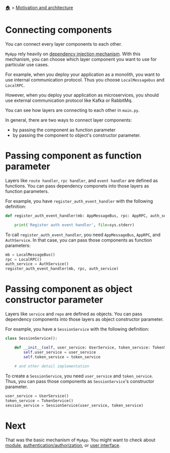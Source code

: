 <!--startTocHeader-->
[🏠](../README.md) > [Motivation and architecture](README.md)
# Connecting components
<!--endTocHeader-->

You can connect every layer components to each other.

`MyApp` rely heavily on [dependency injection mechanism](https://en.wikipedia.org/wiki/Dependency_injection). With this mechanism, you can choose which layer component you want to use for particular use cases.

For example, when you deploy your application as a monolith, you want to use internal communication protocol. Thus you choose `LocalMessagebus` and `LocalRPC`.

However, when you deploy your application as microservices, you should use external communication protocol like Kafka or RabbitMq.

You can see how layers are connecting to each other in `main.py`.

In general, there are two ways to connect layer components:

- by passing the component as function parameter
- by passing the component to object's constructor parameter.

# Passing component as function parameter

Layers like `route handler`, `rpc handler`, and `event handler` are defined as functions. You can pass dependency componets into those layers as function parameters.

For example, you have `register_auth_event_handler` with the following definition:

```python
def register_auth_event_handler(mb: AppMessageBus, rpc: AppRPC, auth_service: AuthService):

    print('Register auth event handler', file=sys.stderr)
```

To call `register_auth_event_handler`, you need `AppMessageBus`, `AppRPC`, and `AuthService`. In that case, you can pass those components as function parameters:

```python
mb = LocalMessageBus()
rpc = LocalRPC()
auth_service = AuthService()
register_auth_event_handler(mb, rpc, auth_service)
```

# Passing component as object constructor parameter

Layers like `service` and `repo` are defined as objects. You can pass dependency components into those layers as object constructor parameter.

For example, you have a `SessionService` with the following definition:

```python
class SessionService():

    def __init__(self, user_service: UserService, token_service: TokenService) ->
        self.user_service = user_service
        self.token_service = token_service
    
    # and other detail implementation
```

To create a `SessionService`, you need `user_service` and `token_service`. Thus, you can pass those components as `SessionService`'s constructor parameter.

```python
user_service = UserService()
token_service = TokenService()
session_service = SessionService(user_service, token_service)
```

# Next

That was the basic mechanism of `MyApp`. You might want to check about [module](../creating-new-module/README.md), [authentication/authorization](../authentication-authorization.md), or [user interface](../user-interface/README.md).

<!--startTocSubtopic-->
<!--endTocSubtopic-->
